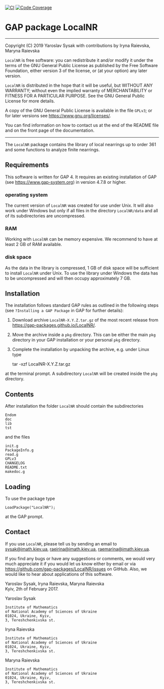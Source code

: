 [![CI](https://github.com/gap-packages/LocalNR/workflows/CI/badge.svg)](https://github.com/gap-packages/LocalNR/actions?query=workflow%3ACI+branch%3Amaster)
[![Code Coverage](https://codecov.io/github/gap-packages/LocalNR/coverage.svg?branch=master&token=)](https://codecov.io/gh/gap-packages/LocalNR)


# GAP package LocalNR

----------------------------------------------------------------------

Copyright (C) 2019
Yaroslav Sysak with contributions by Iryna Raievska, Maryna Raievska

`LocalNR` is free software: you can redistribute it and/or modify
it under the terms of the GNU General Public License as published by
the Free Software Foundation, either version 3 of the license, or
(at your option) any later version.

`LocalNR` is distributed in the hope that it will be useful,
but WITHOUT ANY WARRANTY; without even the implied warranty of
MERCHANTABILITY or FITNESS FOR A PARTICULAR PURPOSE.  See the
GNU General Public License for more details.

A copy of the GNU General Public License is available in the file
`GPLv3`; or for later versions see <https://www.gnu.org/licenses/>.

You can find information on how to contact us at the end of the
README file and on the front page of the documentation.

----------------------------------------------------------------------

The `LocalNR` package contains the library of local nearrings up to
order 361 and some functions to analyze finite nearrings.

## Requirements

This software is written for GAP 4. It requires an existing installation
of GAP (see <https://www.gap-system.org>) in version 4.7.8 or higher.

### operating system

The current version of `LocalNR` was created for use under Unix.
It will also work under Windows but only if all files in the directory
`LocalNR/data` and all of its subdirectories are uncompressed.

### RAM

Working with `LocalNR` can be memory expensive. We recommend to have
at least 2 GB of RAM available. 

### disk space

As the data in the library is compressed, 1 GB of disk space will be 
sufficient to install `LocalNR` under Unix. To use the library under
Windows the data has to be uncompressed and will then occupy
approximately 7 GB.

## Installation

The installation follows standard GAP rules as outlined in the following
steps (see `?Installing a GAP Package` in GAP for further details):

1. Download archive `LocalNR-X.Y.Z.tar.gz` of the most recent release
from <https://gap-packages.github.io/LocalNR/>.

2. Move the archive inside a `pkg` directory. This can be either the main
`pkg` directory in your GAP installation or your personal `pkg` directory.

3. Complete the installation by unpacking the archive, e.g. under Linux type 

    tar -xzf LocalNR-X.Y.Z.tar.gz

at the terminal prompt. A subdirectory `LocalNR` will be created inside
the `pkg` directory.

## Contents

After installation the folder `LocalNR` should contain the subdirectories

    Endom
    doc
    lib
    tst

and the files

    init.g
    PackageInfo.g
    read.g
    GPLv3
    CHANGELOG
    README.txt
    makedoc.g


## Loading

To use the package type

    LoadPackage("LocalNR");
    
at the GAP prompt.


## Contact

If you use `LocalNR`, please tell us by sending an email to
<sysak@imath.kiev.ua>, <raeirina@imath.kiev.ua>, <raemarina@imath.kiev.ua>.

If you find any bugs or have any suggestions or comments, we would
very much appreciate it if you would let us know either by email or
via <https://github.com/gap-packages/LocalNR/issues> on GitHub. Also,
we would like to hear about applications of this software.

Yaroslav Sysak, Iryna Raievska, Maryna Raievska   
Kyiv, 2th of February 2017.

Yaroslav Sysak

    Institute of Mathematics 
    of National Academy of Sciences of Ukraine
    01024, Ukraine, Kyiv, 
    3, Tereshchenkivska st.

Iryna Raievska

    Institute of Mathematics 
    of National Academy of Sciences of Ukraine
    01024, Ukraine, Kyiv, 
    3, Tereshchenkivska st.

Maryna Raievska

    Institute of Mathematics 
    of National Academy of Sciences of Ukraine
    01024, Ukraine, Kyiv, 
    3, Tereshchenkivska st.
